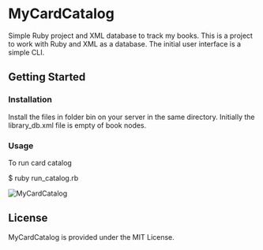 # MyCardCatalog
Simple Ruby project and XML database to track my books.  This is a project to work with Ruby and XML as a database.  The initial user interface is a simple CLI. 

## Getting Started


### Installation
Install the files in folder bin on your server in the same directory.
Initially the library_db.xml file is empty of book nodes.


### Usage
To run card catalog

$ ruby run_catalog.rb

![MyCardCatalog](https://github.com/jdoid/MyCardCatalog/tree/master/images/menu.png)


## License
MyCardCatalog is provided under the MIT License.
